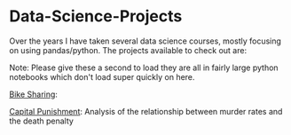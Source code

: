 # Data-Science-Projects

Over the years I have taken several data science courses, mostly focusing on using pandas/python. The projects available to check out are:

Note: Please give these a second to load they are all in fairly large python notebooks which don't load super quickly on here.

[Bike Sharing](https://github.com/mattieholtzer/Data-Science-Projects/blob/master/Bike%20Sharing/bike_sharing.ipynb): 

[Capital Punishment](https://github.com/mattieholtzer/Data-Science-Projects/blob/master/Bike%20Sharing/bike_sharing.ipynb): Analysis of the relationship between murder rates and the death penalty
